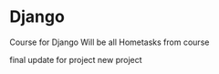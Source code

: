 # Django
Course for Django 
Will be all Hometasks from course

final update for project
new project
